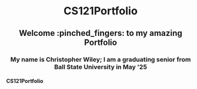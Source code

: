 <h1 align= "center"> CS121Portfolio</h1>
<h2 align= "center"> Welcome :pinched_fingers: to my amazing Portfolio </h2>
<h3 align= "center"> My name is Christopher Wiley; I am a graduating senior from Ball State University in May '25</h3>
<h4 align= "left"> CS121Portfolio</h4>

